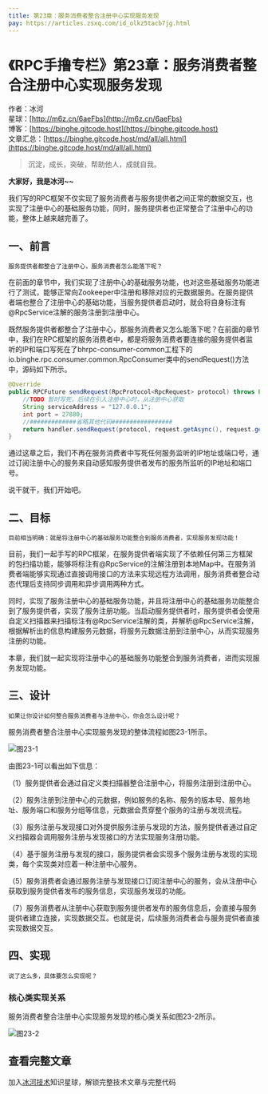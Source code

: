 ```yaml
---
title: 第23章：服务消费者整合注册中心实现服务发现
pay: https://articles.zsxq.com/id_olkz5tacb7jg.html
---
```


# 《RPC手撸专栏》第23章：服务消费者整合注册中心实现服务发现

作者：冰河
<br/>星球：[http://m6z.cn/6aeFbs](http://m6z.cn/6aeFbs)
<br/>博客：[https://binghe.gitcode.host](https://binghe.gitcode.host)
<br/>文章汇总：[https://binghe.gitcode.host/md/all/all.html](https://binghe.gitcode.host/md/all/all.html)

> 沉淀，成长，突破，帮助他人，成就自我。

**大家好，我是冰河~~**

我们写的RPC框架不仅实现了服务消费者与服务提供者之间正常的数据交互，也实现了注册中心的基础服务功能，同时，服务提供者也正常整合了注册中心的功能，整体上越来越完善了。

## 一、前言

`服务提供者都整合了注册中心，服务消费者怎么能落下呢？`

在前面的章节中，我们实现了注册中心的基础服务功能，也对这些基础服务功能进行了测试，能够正常向Zookeeper中注册和移除对应的元数据服务。在服务提供者端也整合了注册中心的基础功能，当服务提供者启动时，就会将自身标注有@RpcService注解的服务注册到注册中心。

既然服务提供者都整合了注册中心，那服务消费者又怎么能落下呢？在前面的章节中，我们在RPC框架的服务消费者中，都是将服务消费者要连接的服务提供者监听的IP和端口写死在了bhrpc-consumer-common工程下的io.binghe.rpc.consumer.common.RpcConsumer类中的sendRequest()方法中，源码如下所示。

```java
@Override
public RPCFuture sendRequest(RpcProtocol<RpcRequest> protocol) throws Exception {
    //TODO 暂时写死，后续在引入注册中心时，从注册中心获取
    String serviceAddress = "127.0.0.1";
    int port = 27880;
    //#############省略其他代码#################
    return handler.sendRequest(protocol, request.getAsync(), request.getOneway());
}
```

通过这章之后，我们不再在服务消费者中写死任何服务监听的IP地址或端口号，通过订阅注册中心的服务来自动感知服务提供者发布的服务所监听的IP地址和端口号。

说干就干，我们开始吧。

## 二、目标

`目前相当明确：就是将注册中心的基础服务功能整合到服务消费者，实现服务发现功能！`

目前，我们一起手写的RPC框架，在服务提供者端实现了不依赖任何第三方框架的包扫描功能，能够将标注有@RpcService的注解注册到本地Map中。在服务消费者端能够实现通过直接调用接口的方法来实现远程方法调用，服务消费者整合动态代理后支持同步调用和异步调用两种方式。

同时，实现了服务注册中心的基础服务功能，并且将注册中心的基础服务功能整合到了服务提供者，实现了服务注册功能。当启动服务提供者时，服务提供者会使用自定义扫描器来扫描标注有@RpcService注解的类，并解析@RpcService注解，根据解析出的信息构建服务元数据，将服务元数据注册到注册中心，从而实现服务注册的功能。

本章，我们就一起实现将注册中心的基础服务功能整合到服务消费者，进而实现服务发现功能。

## 三、设计

`如果让你设计如何整合服务消费者与注册中心，你会怎么设计呢？`

服务消费者整合注册中心实现服务发现的整体流程如图23-1所示。

![图23-1](https://binghe.gitcode.host/assets/images/middleware/rpc/rpc-2022-10-24-001.png)

由图23-1可以看出如下信息：

（1）服务提供者会通过自定义类扫描器整合注册中心，将服务注册到注册中心。

（2）服务注册到注册中心的元数据，例如服务的名称、服务的版本号、服务地址、服务端口和服务分组等信息，元数据会贯穿整个服务的注册与发现流程。

（3）服务注册与发现接口对外提供服务注册与发现的方法，服务提供者通过自定义扫描器会调用服务注册与发现接口的方法实现服务注册功能。

（4）基于服务注册与发现的接口，服务提供者会实现多个服务注册与发现的实现类，每个实现类对应着一种注册中心服务。

（5）服务消费者会通过服务注册与发现接口订阅注册中心的服务，会从注册中心获取到服务提供者发布的服务信息，实现服务发现的功能。

（7）服务消费者从注册中心获取到服务提供者发布的服务信息后，会直接与服务提供者建立连接，实现数据交互。也就是说，后续服务消费者会与服务提供者直接实现数据交互。

## 四、实现

`说了这么多，具体要怎么实现呢？`

### 核心类实现关系

服务消费者整合注册中心实现服务发现的核心类关系如图23-2所示。

![图23-2](https://binghe.gitcode.host/assets/images/middleware/rpc/rpc-2022-10-24-002.png)

## 查看完整文章

加入[冰河技术](http://m6z.cn/6aeFbs)知识星球，解锁完整技术文章与完整代码